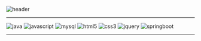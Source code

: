 ![header](https://capsule-render.vercel.app/api?type=waving&color=auto&height=300&section=header&text=⭐%20홍%20준%20호%20⭐&fontSize=90)

<!--
**HongJunny/HongJunny** is a ✨ _special_ ✨ repository because its `README.md` (this file) appears on your GitHub profile.

Here are some ideas to get you started:

- 🔭 I’m currently working on ...
- 🌱 I’m currently learning ...
- 👯 I’m looking to collaborate on ...
- 🤔 I’m looking for help with ...
- 💬 Ask me about ...
- 📫 How to reach me: ...
- 😄 Pronouns: ...
- ⚡ Fun fact: ...
-->

---

![java](https://img.shields.io/badge/java-000000?style=for-the-badge&logo=java&logoColor=white") 
![javascript](https://img.shields.io/badge/javascript-000000?style=for-the-badge&logo=javascript&logoColor=white") 
![mysql](https://img.shields.io/badge/mysql-000000?style=for-the-badge&logo=mysql&logoColor=white") 
![html5](https://img.shields.io/badge/html-000000?style=for-the-badge&logo=html5&logoColor=white") 
![css3](https://img.shields.io/badge/css-000000?style=for-the-badge&logo=css3&logoColor=white") 
![jquery](https://img.shields.io/badge/jquery-000000?style=for-the-badge&logo=jquery&logoColor=white") 
![springboot](https://img.shields.io/badge/SpringBoot-000000?style=for-the-badge&logo=SpringBoot&logoColor=white") 

---


